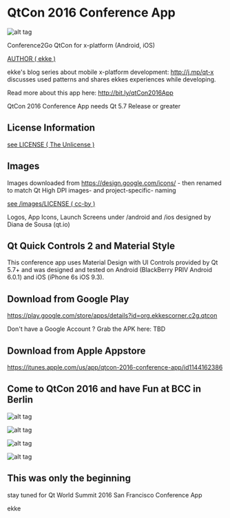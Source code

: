 # QtCon 2016 Conference App
![alt tag](https://appbus.files.wordpress.com/2016/08/qtconappicon-180x180.png  "QtCon 2016 App Logo")

Conference2Go QtCon for x-platform (Android, iOS)

[AUTHOR ( ekke )](AUTHOR.md)

ekke's blog series about mobile x-platform development: http://j.mp/qt-x discusses used patterns and shares ekkes experiences while developing.

Read more about this app here:
http://bit.ly/qtCon2016App

QtCon 2016 Conference App needs Qt 5.7 Release or greater

## License Information
[see LICENSE ( The Unlicense )](LICENSE)

## Images
Images downloaded from https://design.google.com/icons/ - then renamed to match Qt High DPI images- and project-specific- naming

[see /images/LICENSE ( cc-by )](images/LICENSE)

Logos, App Icons, Launch Screens under /android and /ios designed by
Diana de Sousa (qt.io)

## Qt Quick Controls 2 and Material Style
This conference app uses Material Design with UI Controls provided by Qt 5.7+ and was designed and tested on Android (BlackBerry PRIV Android 6.0.1) and iOS (iPhone 6s iOS 9.3).

## Download from Google Play
https://play.google.com/store/apps/details?id=org.ekkescorner.c2g.qtcon

Don't have a Google Account ? Grab the APK here:
TBD

## Download from Apple Appstore
https://itunes.apple.com/us/app/qtcon-2016-conference-app/id1144162386

## Come to QtCon 2016 and have Fun at BCC in Berlin
![alt tag](https://appbus.files.wordpress.com/2016/08/01_venue.png  "QtCon 2016 Conference App at BCC in Berlin")

![alt tag](https://appbus.files.wordpress.com/2016/08/02_schedule.png  "QtCon 2016 Conference App - Schedule")

![alt tag](https://appbus.files.wordpress.com/2016/08/04_speakerlist.png  "QtCon 2016 Conference App - Speaker")

![alt tag](https://appbus.files.wordpress.com/2016/08/06_drawer.png  "QtCon 2016 Conference App - Drawer")

## This was only the beginning
stay tuned for Qt World Summit 2016 San Francisco Conference App

ekke
